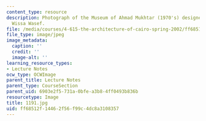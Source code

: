 ```yaml
---
content_type: resource
description: Photograph of the Museum of Ahmad Mukhtar (1970's) designed by Ramses
  Wissa Wasef.
file: /media/courses/4-615-the-architecture-of-cairo-spring-2002/ff68512f14462f56f99c4dc8a3108357_1191.jpg
file_type: image/jpeg
image_metadata:
  caption: ''
  credit: ''
  image-alt: ''
learning_resource_types:
- Lecture Notes
ocw_type: OCWImage
parent_title: Lecture Notes
parent_type: CourseSection
parent_uid: 6903e2f5-731a-0bfe-a3b8-4ff0493b836b
resourcetype: Image
title: 1191.jpg
uid: ff68512f-1446-2f56-f99c-4dc8a3108357
---
```

